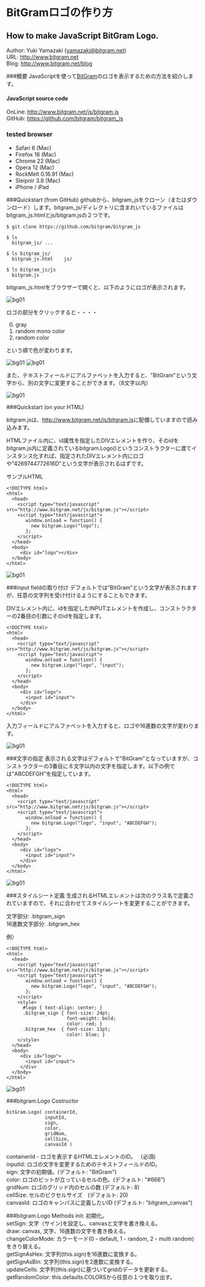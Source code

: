 # BitGramロゴの作り方
## How to make JavaScript BitGram Logo.

Author: Yuki Yamazaki (yamazaki@bitgram.net)  
URL: <http://www.bitgram.net>  
Blog: <http://www.bitgram.net/blog> 

###概要
JavaScriptを使って[BitGram](http://www.bitgram.net)のロゴを表示するための方法を紹介します。

#### JavaScript source code
OnLine: <http://www.bitgram.net/js/bitgram.js>  
GitHub: <https://github.com/bitgram/bitgram_js>  

### tested browser
*  Safari 6 (Mac)
*  Firefox 16 (Mac)
*  Chrome 22 (Mac)
*  Opera 12 (Mac)
*  RockMelt 0.16.91 (Mac)
*  Sleipnir 3.8 (Mac)
*  iPhone / iPad

###Quickstart (from GitHub)
githubから、bitgram_jsをクローン（またはダウンロード）します。bitgram_js/ディレクトリに含まれいているファイルはbitgram_js.htmlとjs/bitgram.jsの２つです。

	$ git clone https://github.com/bitgram/bitgram_js
	
	$ ls
	  bitgram_js/ ...
	
	$ ls bitgram_js/
	  bitgram_js.html    js/
	
	$ ls bitgram_js/js
	  bitgram.js
	
bitgram_js.htmlをブラウザーで開くと、以下のようにロゴが表示されます。

![bg01](http://www.bitgram.net/articles/img/bg01.png)

ロゴの部分をクリックすると・・・・

0. gray
1. random mono color
2. random color

という順で色が変わります。

![bg01](http://www.bitgram.net/articles/img/bg02.png)
![bg01](http://www.bitgram.net/articles/img/bg03.png)

また、テキストフィールドにアルファベットを入力すると、"BitGram"という文字から、別の文字に変更することができます。（8文字以内）

![bg01](http://www.bitgram.net/articles/img/bg04.png)

###Quickstart (on your HTML)

bitgram.jsは、<http://www.bitgram.net/js/bitgram.js>に配備していますので読み込みます。

HTMLファイル内に、id属性を指定したDIVエレメントを作り、そのidをbitgram.js内に定義されているbitgram.Logo()というコンストラクターに渡てインスタンス化すれば、指定されたDIVエレメント内にロゴや"4269744772616D"という文字が表示されるはずです。

サンプルHTML

	<!DOCTYPE html>
	<html>
	  <head>
	    <script type="text/javascript" src="http://www.bitgram.net/js/bitgram.js"></script>
	    <script type="text/javascript">
	       window.onload = function() {
	         new bitgram.Logo("logo");
	       };
	    </script>
	  </head>
	  <body>
	     <div id="logo"></div>
	  </body>
	</html>

![bg01](http://www.bitgram.net/articles/img/bg05.png)

###input fieldの取り付け
デフォルトでは"BitGram"という文字が表示されますが、任意の文字列を受け付けるようにすることもできます。

DIVエレメント内に、idを指定したINPUTエレメントを作成し、コンストラクターの2番目の引数にそのidを指定します。

	<!DOCTYPE html>
	<html>
	  <head>
	    <script type="text/javascript" src="http://www.bitgram.net/js/bitgram.js"></script>
	    <script type="text/javascript">
	       window.onload = function() {
	         new bitgram.Logo("logo", "input");
	       };
	    </script>
	  </head>
	  <body>
	     <div id="logo">
	       <input id="input">
	     </div>
	  </body>
	</html>

入力フィールドにアルファベットを入力すると、ロゴや16進数の文字が変わります。

![bg01](http://www.bitgram.net/articles/img/bg06.png)

###文字の指定
表示される文字はデフォルトで"BitGram"となっていますが、コンストラクターの3番目に８文字以内の文字を指定します。以下の例では"ABCDEFGH"を指定しています。

	<!DOCTYPE html>
	<html>
	  <head>
	    <script type="text/javascript" src="http://www.bitgram.net/js/bitgram.js"></script>
	    <script type="text/javascript">
	       window.onload = function() {
	         new bitgram.Logo("logo", "input", "ABCDEFGH");
	       };
	    </script>
	  </head>
	  <body>
	     <div id="logo">
	       <input id="input">
	     </div>
	  </body>
	</html>

![bg01](http://www.bitgram.net/articles/img/bg07.png)

###スタイルシート定義
生成されるHTMLエレメントは次のクラス名で定義されていますので、それに合わせてスタイルシートを変更することができます。

文字部分: .bitgram_sign  
16進数文字部分: .bitgram_hex

例）

	<!DOCTYPE html>
	<html>
	  <head>
	    <script type="text/javascript" src="http://www.bitgram.net/js/bitgram.js"></script>
	    <script type="text/javascript">
	       window.onload = function() {
	         new bitgram.Logo("logo", "input", "ABCDEFGH");
	       };
	    </script>
	    <style>
	      #logo { text-align: center; }
	      .bitgram_sign { font-size: 24pt;
	                      font-weight: bold;
	                      color: red; }
	      .bitgram_hex  { font-size: 11pt;
	                      color: blue; }
	    </style>
	  </head>
	  <body>
	     <div id="logo">
	       <input id="input">
	     </div>
	  </body>
	</html>

![bg01](http://www.bitgram.net/articles/img/bg08.png)

###bitgram.Logo Costructor

	bitGram.Logo( containerId, 
	              inputId, 
	              sign, 
	              color, 
	              gridNum, 
	              cellSize, 
	              canvasId )

containerId - ロゴを表示するHTMLエレメントのID。 （必須)  
inputId: ロゴの文字を変更するためのテキストフィールドのID。  
sign: 文字の初期値。(デフォルト: "BitGram")  
color: ロゴのビットが立っているセルの色。(デフォルト: "#666")  
gridNum: ロゴのグリッド内のセルの数 (デフォルト: 8)  
cellSize: セルのピクセルサイズ　(デフォルト: 20)  
canvasId: ロゴのキャンバスに定義したいID (デフォルト: "bitgram_canvas") 

###bitgram.Logo Methods
init: 			初期化。  
setSign: 		文字（サイン)を設定し、canvasと文字を書き換える。  
draw: 			canvas, 文字、16進数の文字を書き換える。  
changeColorMode: カラーモード(0 - default, 1 - random, 2 - multi random) をきり替える。  
getSignAsHex: 	文字列(this.sign)を16進数に変換する。  
getSignAsBin: 	文字列(this.sign)を2進数に変換する。  
updateCells: 	文字列(this.sign)に基づいてgridのデータを更新する。  
getRandomColor: 	this.defaults.COLORSから任意の１つを取り出す。  



